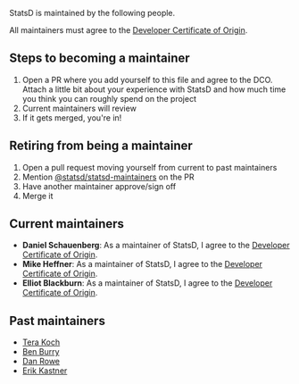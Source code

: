 StatsD is maintained by the following people.

All maintainers must agree to the [Developer Certificate of Origin][dco].

## Steps to becoming a maintainer
1. Open a PR where you add yourself to this file and agree to the DCO. Attach a little bit about your experience
with StatsD and how much time you think you can roughly spend on the project
2. Current maintainers will review
3. If it gets merged, you're in!

## Retiring from being a maintainer
1. Open a pull request moving yourself from current to past maintainers
2. Mention [@statsd/statsd-maintainers](https://github.com/orgs/statsd/teams/statsd-maintainers) on the PR
3. Have another maintainer approve/sign off
4. Merge it

## Current maintainers

- **Daniel Schauenberg**: As a maintainer of StatsD, I agree to the [Developer Certificate of Origin][dco].
- **Mike Heffner**: As a maintainer of StatsD, I agree to the [Developer Certificate of Origin][dco].
- **Elliot Blackburn**: As a maintainer of StatsD, I agree to the [Developer Certificate of Origin][dco].

[dco]: https://github.com/statsd/statsd/blob/5f58a9cc7442900c2e553ed1df3d6ce99e885226/DCO.txt

## Past maintainers
- [Tera Koch](https://github.com/pathzzrd)
- [Ben Burry](https://github.com/benburry)
- [Dan Rowe](https://github.com/draco2003)
- [Erik Kastner](https://github.com/kastner)
